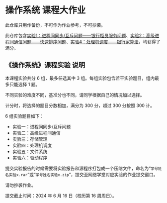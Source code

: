 # 操作系统 课程大作业

此仓库只用作备份，不可作为作业参考，不可抄袭。

此仓库包含[实验1：进程间同步/互斥问题——银行柜员服务问题](1/README.md)、[实验2：高级进程间通信问题——快速排序问题](2/README.md)、[实验4：处理机调度——银行家算法](4/README.md)，均获得了满分。

## 《操作系统》课程实验 说明

本课程实验共分 6 组，最多任选其中 3 组。每组实验包含若干实验题目，组内最多只能选择 1 题。

不同实验的难度不同，基准分也不同，请同学根据自己的情况加以选择。

计分时，将选择的题目分数相加，满分为 300 分，超过 300 分按照 300 计。

6 组实验题目如下：

- 实验一：进程间同步/互斥问题
- 实验二：高级进程间通信
- 实验三：存储管理
- 实验四：处理机调度
- 实验五：文件系统
- 实验六：驱动程序

提交实验报告的时候需要将实验报告和源程序打包成一个压缩文件，命名为“`学号姓名实验x.rar`”或“`学号姓名实验x.zip`”，提交至网络学堂对应实验的作业提交窗口。

请勿抄袭作业。

提交截止时间：2024 年 6 月 16 日（校历第 16 周周日）。

